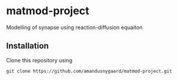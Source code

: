 # matmod-project
Modelling of synapse using reaction-diffusion equaiton

## Installation
Clone this repository using 
```
git clone https://github.com/amandusnygaard/matmod-project.git
```
